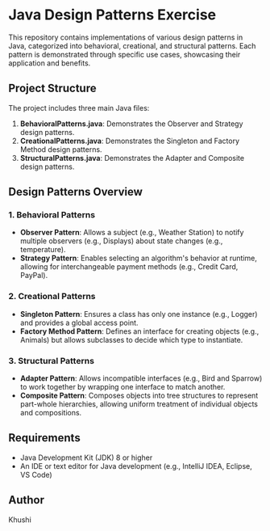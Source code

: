 # Java Design Patterns Exercise

This repository contains implementations of various design patterns in Java, categorized into behavioral, creational, and structural patterns. Each pattern is demonstrated through specific use cases, showcasing their application and benefits.

## Project Structure

The project includes three main Java files:

1. **BehavioralPatterns.java**: Demonstrates the Observer and Strategy design patterns.
2. **CreationalPatterns.java**: Demonstrates the Singleton and Factory Method design patterns.
3. **StructuralPatterns.java**: Demonstrates the Adapter and Composite design patterns.

## Design Patterns Overview

### 1. Behavioral Patterns
- **Observer Pattern**: Allows a subject (e.g., Weather Station) to notify multiple observers (e.g., Displays) about state changes (e.g., temperature).
- **Strategy Pattern**: Enables selecting an algorithm's behavior at runtime, allowing for interchangeable payment methods (e.g., Credit Card, PayPal).

### 2. Creational Patterns
- **Singleton Pattern**: Ensures a class has only one instance (e.g., Logger) and provides a global access point.
- **Factory Method Pattern**: Defines an interface for creating objects (e.g., Animals) but allows subclasses to decide which type to instantiate.

### 3. Structural Patterns
- **Adapter Pattern**: Allows incompatible interfaces (e.g., Bird and Sparrow) to work together by wrapping one interface to match another.
- **Composite Pattern**: Composes objects into tree structures to represent part-whole hierarchies, allowing uniform treatment of individual objects and compositions.

## Requirements

- Java Development Kit (JDK) 8 or higher
- An IDE or text editor for Java development (e.g., IntelliJ IDEA, Eclipse, VS Code)

## Author

Khushi
